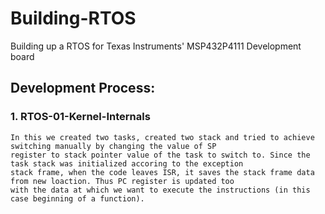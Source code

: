 # Building-RTOS
Building up a RTOS for Texas Instruments' MSP432P4111 Development board

## Development Process:

### 1. RTOS-01-Kernel-Internals
    In this we created two tasks, created two stack and tried to achieve switching manually by changing the value of SP 
    register to stack pointer value of the task to switch to. Since the task stack was initialized accoring to the exception 
    stack frame, when the code leaves ISR, it saves the stack frame data from new loaction. Thus PC register is updated too 
    with the data at which we want to execute the instructions (in this case beginning of a function).
